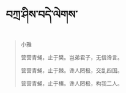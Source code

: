 # བཀྲ་ཤིས་བདེ་ལེགས་
> 小雅
> 
> 营营青蝇，止于樊。岂弟君子，无信谗言。
> 
> 营营青蝇，止于棘。谗人罔极，交乱四国。
> 
> 营营青蝇，止于榛。谗人罔极，构我二人。
>